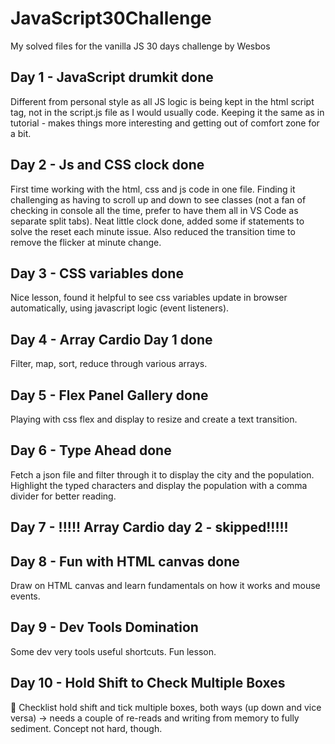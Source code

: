 # JavaScript30Challenge

My solved files for the vanilla JS 30 days challenge by Wesbos

## Day 1 - JavaScript drumkit done 

Different from personal style as all JS logic is being kept in the html script tag, not in the script.js file as I would usually code. 
Keeping it the same as in tutorial - makes things more interesting and getting out of comfort zone for a bit.

## Day 2 - Js and CSS clock done

First time working with the html, css and js code in one file. Finding it challenging as having to scroll up and down to see classes (not a fan of checking in console all the time, prefer to have them all in VS Code as separate split tabs).
Neat little clock done, added some if statements to solve the reset each minute issue. Also reduced the transition time to remove the flicker at minute change.

## Day 3 - CSS variables done

Nice lesson, found it helpful to see css variables update in browser automatically, using javascript logic (event listeners).

## Day 4 - Array Cardio Day 1 done

Filter, map, sort, reduce through various arrays.

## Day 5 - Flex Panel Gallery done

Playing with css flex and display to resize and create a text transition.

## Day 6 - Type Ahead done

Fetch a json file and filter through it to display the city and the population. Highlight the typed characters and display the population with a comma divider for better reading.

## Day 7 - !!!!! Array Cardio day 2 - skipped!!!!!

## Day 8 - Fun with HTML canvas done

Draw on HTML canvas and learn fundamentals on how it works and mouse events.

## Day 9 - Dev Tools Domination

Some dev very tools useful shortcuts. Fun lesson.

## Day 10 - Hold Shift to Check Multiple Boxes

🤯 Checklist hold shift and tick multiple boxes, both ways (up down and vice versa) -> needs a couple of re-reads and writing from memory to fully sediment. Concept not hard, though.

